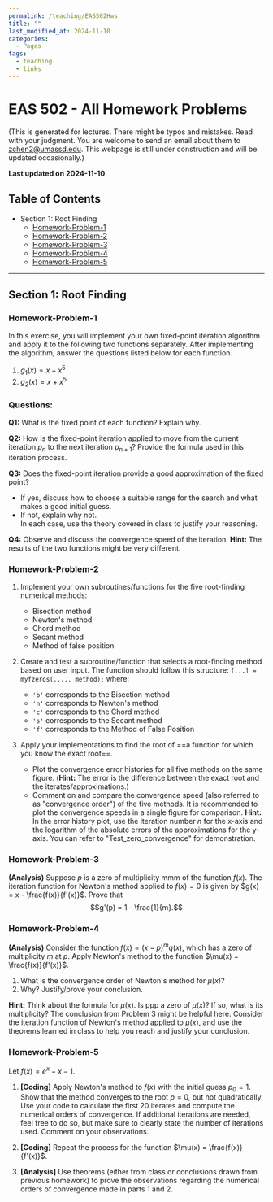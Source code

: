```yaml
---
permalink: /teaching/EAS502Hws
title: ""
last_modified_at: 2024-11-10
categories:
  - Pages
tags:
  - teaching
  - links
---
```


# EAS 502 - All Homework Problems
(This is generated for lectures. There might be typos and mistakes. Read with your judgment. You are welcome to send an email about them to zchen2@umassd.edu. This webpage is still under construction and will be updated occasionally.)

**Last updated on 2024-11-10**

## Table of Contents

- Section 1: Root Finding
    - [Homework-Problem-1](#homework-problem-1)
    - [Homework-Problem-2](#homework-problem-2)
    - [Homework-Problem-3](#homework-problem-3)
    - [Homework-Problem-4](#homework-problem-4)
    - [Homework-Problem-5](#homework-problem-5)

---
## Section 1: Root Finding

### Homework-Problem-1

In this exercise, you will implement your own fixed-point iteration algorithm and apply it to the following two functions separately. After implementing the algorithm, answer the questions listed below for each function.
1. $g_1(x) = x - x^5$
2. $g_2(x) = x + x^5$
### Questions:

**Q1:** What is the fixed point of each function? Explain why.

**Q2:** How is the fixed-point iteration applied to move from the current iteration $p_n$​ to the next iteration $p_{n+1}$​? Provide the formula used in this iteration process.

**Q3:** Does the fixed-point iteration provide a good approximation of the fixed point?
- If yes, discuss how to choose a suitable range for the search and what makes a good initial guess.
- If not, explain why not.  
In each case, use the theory covered in class to justify your reasoning.

**Q4:** Observe and discuss the convergence speed of the iteration.
**Hint:** The results of the two functions might be very different.



### Homework-Problem-2

1. Implement your own subroutines/functions for the five root-finding numerical methods:
    - Bisection method
    - Newton's method
    - Chord method
    - Secant method
    - Method of false position
     
2. Create and test a subroutine/function that selects a root-finding method based on user input. The function should follow this structure:
    `[...] = myfzeros(...., method);`
    where:
    - `'b'` corresponds to the Bisection method
    - `'n'` corresponds to Newton's method
    - `'c'` corresponds to the Chord method
    - `'s'` corresponds to the Secant method
    - `'f'` corresponds to the Method of False Position
     
3. Apply your implementations to find the root of ==a function for which you know the exact root==.
    - Plot the convergence error histories for all five methods on the same figure. (**Hint:** The error is the difference between the exact root and the iterates/approximations.)
    - Comment on and compare the convergence speed (also referred to as "convergence order") of the five methods. It is recommended to plot the convergence speeds in a single figure for comparison.
**Hint:** In the error history plot, use the iteration number $n$ for the x-axis and the logarithm of the absolute errors of the approximations for the y-axis. You can refer to "Test_zero_convergence" for demonstration.

### Homework-Problem-3
**(Analysis)** Suppose $p$ is a zero of multiplicity mmm of the function $f(x)$. The iteration function for Newton's method applied to $f(x) = 0$ is given by $g(x) = x - \frac{f(x)}{f'(x)}$. Prove that $$g'(p) = 1 - \frac{1}{m}.$$

### Homework-Problem-4
**(Analysis)** Consider the function $f(x) = (x - p)^m q(x)$, which has a zero of multiplicity $m$ at $p$. Apply Newton's method to the function $\mu(x) = \frac{f(x)}{f'(x)}$​.

1. What is the convergence order of Newton's method for $\mu(x)$?
2. Why? Justify/prove your conclusion.

**Hint:** Think about the formula for $\mu(x)$. Is ppp a zero of $\mu(x)$? If so, what is its multiplicity? The conclusion from Problem 3 might be helpful here. Consider the iteration function of Newton's method applied to $\mu(x)$, and use the theorems learned in class to help you reach and justify your conclusion.

### Homework-Problem-5
Let $f(x) = e^x - x - 1$.

1. **[Coding]** Apply Newton's method to $f(x)$ with the initial guess $p_0 = 1$. Show that the method converges to the root $p = 0$, but not quadratically. Use your code to calculate the first $20$ iterates and compute the numerical orders of convergence. If additional iterations are needed, feel free to do so, but make sure to clearly state the number of iterations used. Comment on your observations.
    
2. **[Coding]** Repeat the process for the function $\mu(x) = \frac{f(x)}{f'(x)}$.
    
3. **[Analysis]** Use theorems (either from class or conclusions drawn from previous homework) to prove the observations regarding the numerical orders of convergence made in parts 1 and 2.


